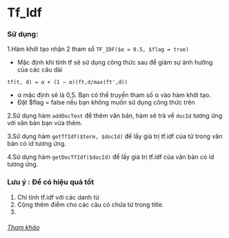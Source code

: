 # Tf_Idf

### Sử dụng:
1.Hàm khởi tạo nhận 2 tham số `TF_IDF($α = 0.5, $flag = true)`
- Mặc định  khi tính tf sẽ sử dụng công thức sau để giảm sự ảnh hưởng của các câu dài
```
tf(t, d) = α + (1 − α)(ft,d/max(ft',d))
```
- α mặc định sẽ là 0,5. Bạn có thể truyền tham số α vào hàm khởi tạo.
- Đặt $flag = false nếu bạn không muốn sử dụng công thức trên

2.Sử dụng hàm `addDocText` để thêm văn bản, hàm sẽ trả về `docId` tương ứng với văn bản bạn vừa thêm.

3.Sử dụng hàm `getTfIdf($term, $docId)` để lấy giá trị tf.idf của từ trong văn bản có id tương ứng.

4.Sử dụng hàm `getDocTfIdf($docId)` để lấy giá trị tf.idf của văn bản có id tương ứng.

### Lưu ý : Để có hiệu quả tốt
1. Chỉ tính tf.idf với các danh từ
2. Cộng thêm điểm cho các câu có chứa từ trong title.
3.

###### [Tham khảo](http://research.nii.ac.jp/ntcir/workshop/OnlineProceedings3/NTCIR3-TSC-SekiY.pdf)
